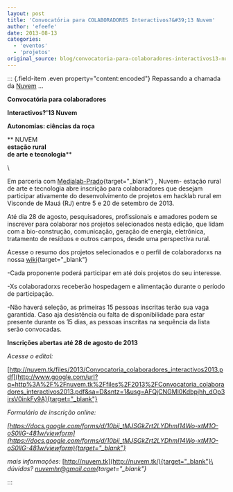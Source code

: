 ```yaml
---
layout: post
title: 'Convocatória para COLABORADORES Interactivos?&#39;13 Nuvem'
author: 'efeefe'
date: 2013-08-13
categories:
  - 'eventos'
  - 'projetos'
original_source: blog/convocatoria-para-colaboradores-interactivos13-nuvem.html
---
```


::: {.field-item .even property="content:encoded"}
Repassando a chamada da [Nuvem](http://nuvem.tk/) \...

**Convocatória para colaboradores**

<div>

**Interactivos?\'13 Nuvem**

</div>

<div>

**Autonomias: ciências da roça**

</div>

<div>

</div>

<div>

<div>

** NUVEM \
**estação rural\
de arte e tecnologia****

</div>

<div>

</div>

\

<div>

<div>

Em parceria com [Medialab-Prado](http://medialab-prado.es/){target="_blank"} , Nuvem- estação rural de arte e tecnologia abre inscrição para colaboradores que desejam participar ativamente do desenvolvimento de projetos em hacklab rural em Visconde de Mauá (RJ) entre 5 e 20 de setembro de 2013.

</div>

<div>

</div>

<div>

Até dia 28 de agosto, pesquisadores, profissionais e amadores podem se inscrever para colaborar nos projetos selecionados nesta edição, que lidam com a bio-construção, comunicação, geração de energia, eletrônica, tratamento de resíduos e outros campos, desde uma perspectiva rural.

</div>

<div>

</div>

<div>

Acesse o resumo dos projetos selecionados e o perfil de colaboradorxs na nossa [wiki](http://nuvem.tk/wiki/index.php/Interactivos%3F%2713_Nuvem){target="_blank"}

</div>

<div>

</div>

<div>

-Cada proponente poderá participar em até dois projetos do seu interesse.

</div>

<div>

<div>

-Xs colaboradorxs receberão hospedagem e alimentação durante o período de participação.

</div>

<div>

-Não haverá seleção, as primeiras 15 pessoas inscritas terão sua vaga garantida. Caso aja desistência ou falta de disponibilidade para estar presente durante os 15 dias, as pessoas inscritas na sequência da lista serão convocadas.

</div>

</div>

<div>

</div>

<div>

</div>

<div>

**Inscrições abertas até 28 de agosto de 2013**

</div>

</div>

<div>

</div>

*Acesse o edital:*

</div>

<div>

[http://nuvem.tk/files/2013/Convocatoria_colaboradores_interactivos2013.pdf](http://www.google.com/url?q=http%3A%2F%2Fnuvem.tk%2Ffiles%2F2013%2FConvocatoria_colaboradores_interactivos2013.pdf&sa=D&sntz=1&usg=AFQjCNGMl0Kdbpjhh_dOp3irsV0inkFy9A){target="_blank"}

</div>

<div>

*Formulário de inscrição online:*

</div>

<div>

*[https://docs.google.com/forms/d/10bij_tMJSGkZrt2LYDhmI14Wo-xtM1O-oS0llG-481w/viewform](https://docs.google.com/forms/d/10bij_tMJSGkZrt2LYDhmI14Wo-xtM1O-oS0llG-481w/viewform){target="_blank"}*

</div>

<div>

</div>

<div>

</div>

<div>

*mais informações:* [http://nuvem.tk](http://nuvem.tk/){target="_blank"}\
*dúvidas? [nuvemhr@gmail.com](mailto:nuvemhr@gmail.com){target="_blank"}*

</div>
:::
